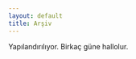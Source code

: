 ```yaml
---
layout: default
title: Arşiv
---
```


Yapılandırılıyor. Birkaç güne hallolur.

<style>
#ar { box-shadow: 0 5px 5px rgb(51, 102, 204, 0.5)}
</style>
